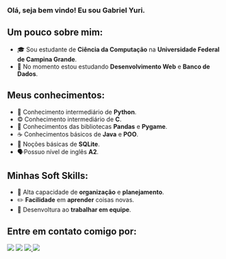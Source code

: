 ### Olá, seja bem vindo! Eu sou **Gabriel** **Yuri**.

## Um pouco sobre mim:
- 🎓 Sou estudante de **Ciência da Computação** na **Universidade Federal de Campina Grande**.
- :blue_book: No momento estou estudando **Desenvolvimento Web** e **Banco de Dados**.



## Meus conhecimentos:
- :snake: Conhecimento intermediário de **Python**.
- :copyright: Conhecimento intermediário de **C**.
- :open_book: Conhecimentos das bibliotecas **Pandas** e **Pygame**.
- :coffee: Conhecimentos básicos de **Java** e **POO**.
- :game_die: Noções básicas de **SQLite**.
- :speaking_head:Possuo nível de inglês **A2**.
## Minhas Soft Skills:
- :memo: Alta capacidade de **organização** e **planejamento**.
- :pencil2: **Facilidade** em **aprender** coisas novas.
- :busts_in_silhouette: Desenvoltura ao **trabalhar em equipe**.
 ## Entre em contato comigo por:
  
<div> 
  <a href="https://www.linkedin.com/in/gabriel-yuri-18044b1b7" target="_blank"><img src="https://img.shields.io/badge/-LinkedIn-%230077B5?style=for-the-badge&logo=linkedin&logoColor=white" target="_blank"></a>
  </a> 
  <a href = "mailto:gabriel.yuri1020@gmail.com"><img src="https://img.shields.io/badge/-Gmail-%23333?style=for-the-badge&logo=gmail&logoColor=white" target="_blank"></a>
   <a href="https://discord.gg/rQRnb2J6N8" target="_blank"><img src="https://img.shields.io/badge/Discord-7289DA?style=for-the-badge&logo=discord&logoColor=white" target="_blank">
  <a href="https://instagram.com/gabriel_yuri_" target="_blank"><img src="https://img.shields.io/badge/-Instagram-%23E4405F?style=for-the-badge&logo=instagram&logoColor=white" target="_blank"></a>  
 
</div>
